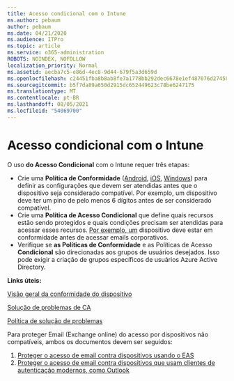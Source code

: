 ```yaml
---
title: Acesso condicional com o Intune
ms.author: pebaum
author: pebaum
ms.date: 04/21/2020
ms.audience: ITPro
ms.topic: article
ms.service: o365-administration
ROBOTS: NOINDEX, NOFOLLOW
localization_priority: Normal
ms.assetid: aecba7c5-e86d-4ec8-9d44-679f5a3d659d
ms.openlocfilehash: c24451fba8b8ab8fe7a1778bb292dec6678e1ef487076d27458c9aeb4963c683
ms.sourcegitcommit: b5f7da89a650d2915dc652449623c78be6247175
ms.translationtype: MT
ms.contentlocale: pt-BR
ms.lasthandoff: 08/05/2021
ms.locfileid: "54069700"
---
```

# <a name="conditional-access-with-intune"></a>Acesso condicional com o Intune

O uso  **do Acesso Condicional**  com o Intune requer três etapas:

- Crie uma **Política de Conformidade** ([Android](https://docs.microsoft.com/intune/compliance-policy-create-android), [iOS](https://docs.microsoft.com/intune/compliance-policy-create-ios), [Windows](https://docs.microsoft.com//intune/compliance-policy-create-windows)) para definir as configurações que devem ser atendidas antes que o dispositivo seja considerado compatível. Por exemplo, um dispositivo deve ter um pino de pelo menos 6 dígitos antes de ser considerado compatível.
- Crie uma **Política de Acesso Condicional**  que define quais recursos estão sendo protegidos e quais condições precisam ser atendidas para acessar esses recursos.  [Por exemplo, um](https://docs.microsoft.com/intune/tutorial-protect-email-on-unmanaged-devices#create-conditional-access-policies)  dispositivo deve estar em conformidade antes de acessar emails corporativos.
- Verifique se **as Políticas de Conformidade**  e as Políticas de Acesso  **Condicional**  são direcionadas aos grupos de usuários desejados. Isso pode exigir a criação de grupos específicos de usuários Azure Active Directory.

**Links úteis:**

[Visão geral da conformidade do dispositivo](https://docs.microsoft.com/intune/device-compliance-get-started)

[Solução de problemas de CA](https://docs.microsoft.com/intune/troubleshoot-conditional-access)

[Política de solução de problemas](https://docs.microsoft.com/troubleshoot/mem/intune/troubleshoot-policies-in-microsoft-intune)

Para proteger Email (Exchange online) do acesso por dispositivos não compatíveis, ambos os documentos devem ser seguidos:

1. [Proteger o acesso de email contra dispositivos usando o EAS](https://docs.microsoft.com/intune/tutorial-protect-email-on-unmanaged-devices)
2. [Proteger o acesso de email contra dispositivos que usam clientes de autenticação modernos, como Outlook](https://docs.microsoft.com/intune/tutorial-protect-email-on-enrolled-devices)